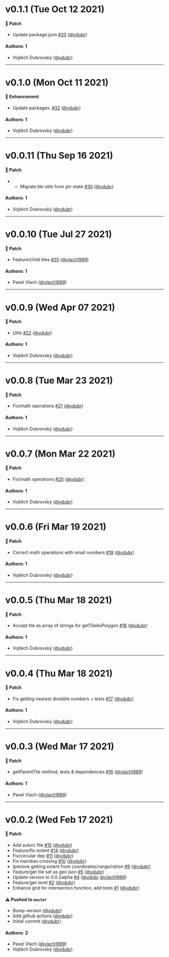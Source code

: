 # v0.1.1 (Tue Oct 12 2021)

#### 🐾 Patch

- Update package.json [#33](https://github.com/gisat-panther/ptr-tile-grid/pull/33) ([@vdubr](https://github.com/vdubr))

#### Authors: 1

- Vojtěch Dubrovský ([@vdubr](https://github.com/vdubr))

---

# v0.1.0 (Mon Oct 11 2021)

#### 🚀 Enhancement

- Update packages. [#32](https://github.com/gisat-panther/ptr-tile-grid/pull/32) ([@vdubr](https://github.com/vdubr))

#### Authors: 1

- Vojtěch Dubrovský ([@vdubr](https://github.com/vdubr))

---

# v0.0.11 (Thu Sep 16 2021)

#### 🐾 Patch

- - Migrate tile utils from ptr-state [#30](https://github.com/gisat-panther/ptr-tile-grid/pull/30) ([@vdubr](https://github.com/vdubr))

#### Authors: 1

- Vojtěch Dubrovský ([@vdubr](https://github.com/vdubr))

---

# v0.0.10 (Tue Jul 27 2021)

#### 🐾 Patch

- Feature/child tiles [#25](https://github.com/gisat-panther/ptr-tile-grid/pull/25) ([@vlach1989](https://github.com/vlach1989))

#### Authors: 1

- Pavel Vlach ([@vlach1989](https://github.com/vlach1989))

---

# v0.0.9 (Wed Apr 07 2021)

#### 🐾 Patch

- Utils [#22](https://github.com/gisat-panther/ptr-tile-grid/pull/22) ([@vdubr](https://github.com/vdubr))

#### Authors: 1

- Vojtěch Dubrovský ([@vdubr](https://github.com/vdubr))

---

# v0.0.8 (Tue Mar 23 2021)

#### 🐾 Patch

- Fix/math operations [#21](https://github.com/gisat-panther/ptr-tile-grid/pull/21) ([@vdubr](https://github.com/vdubr))

#### Authors: 1

- Vojtěch Dubrovský ([@vdubr](https://github.com/vdubr))

---

# v0.0.7 (Mon Mar 22 2021)

#### 🐾 Patch

- Fix/math operations [#20](https://github.com/gisat-panther/ptr-tile-grid/pull/20) ([@vdubr](https://github.com/vdubr))

#### Authors: 1

- Vojtěch Dubrovský ([@vdubr](https://github.com/vdubr))

---

# v0.0.6 (Fri Mar 19 2021)

#### 🐾 Patch

- Correct math operations with small numbers [#19](https://github.com/gisat-panther/ptr-tile-grid/pull/19) ([@vdubr](https://github.com/vdubr))

#### Authors: 1

- Vojtěch Dubrovský ([@vdubr](https://github.com/vdubr))

---

# v0.0.5 (Thu Mar 18 2021)

#### 🐾 Patch

- Accept tile as array of strings for getTileAsPolygon [#18](https://github.com/gisat-panther/ptr-tile-grid/pull/18) ([@vdubr](https://github.com/vdubr))

#### Authors: 1

- Vojtěch Dubrovský ([@vdubr](https://github.com/vdubr))

---

# v0.0.4 (Thu Mar 18 2021)

#### 🐾 Patch

- Fix getting nearest divisible numbers + tests [#17](https://github.com/gisat-panther/ptr-tile-grid/pull/17) ([@vdubr](https://github.com/vdubr))

#### Authors: 1

- Vojtěch Dubrovský ([@vdubr](https://github.com/vdubr))

---

# v0.0.3 (Wed Mar 17 2021)

#### 🐾 Patch

- getParentTile method, tests & dependencies [#16](https://github.com/gisat-panther/ptr-tile-grid/pull/16) ([@vlach1989](https://github.com/vlach1989))

#### Authors: 1

- Pavel Vlach ([@vlach1989](https://github.com/vlach1989))

---

# v0.0.2 (Wed Feb 17 2021)

#### 🐾 Patch

- Add autorc file [#15](https://github.com/gisat-panther/ptr-tile-grid/pull/15) ([@vdubr](https://github.com/vdubr))
- Feature/fix extent [#14](https://github.com/gisat-panther/ptr-tile-grid/pull/14) ([@vdubr](https://github.com/vdubr))
- Fix/circular dep [#11](https://github.com/gisat-panther/ptr-tile-grid/pull/11) ([@vdubr](https://github.com/vdubr))
- Fix meridian crossing [#10](https://github.com/gisat-panther/ptr-tile-grid/pull/10) ([@vdubr](https://github.com/vdubr))
- Ipmrove getting extent from coordinates/range/ration [#9](https://github.com/gisat-panther/ptr-tile-grid/pull/9) ([@vdubr](https://github.com/vdubr))
- Feature/get tile set as geo json [#5](https://github.com/gisat-panther/ptr-tile-grid/pull/5) ([@vdubr](https://github.com/vdubr))
- Update version to 0.0.2alpha [#4](https://github.com/gisat-panther/ptr-tile-grid/pull/4) ([@vdubr](https://github.com/vdubr) [@vlach1989](https://github.com/vlach1989))
- Feature/get level [#2](https://github.com/gisat-panther/ptr-tile-grid/pull/2) ([@vdubr](https://github.com/vdubr))
- Enhance grid for intersection function, add tests [#1](https://github.com/gisat-panther/ptr-tile-grid/pull/1) ([@vdubr](https://github.com/vdubr))

#### ⚠️ Pushed to `master`

- Bump version ([@vdubr](https://github.com/vdubr))
- Add github actions ([@vdubr](https://github.com/vdubr))
- Initial commit ([@vdubr](https://github.com/vdubr))

#### Authors: 2

- Pavel Vlach ([@vlach1989](https://github.com/vlach1989))
- Vojtěch Dubrovský ([@vdubr](https://github.com/vdubr))
